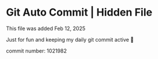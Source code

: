 # Git Auto Commit | Hidden File

This file was added Feb 12, 2025

Just for fun and keeping my daily git commit active 🤪

commit number: 1021982
